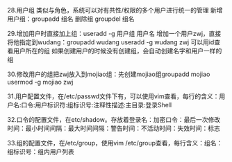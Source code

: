 28.用户组 类似与角色，系统可以对有共性/权限的多个用户进行统一的管理
新增用户组：groupadd 组名 删除组 groupdel 组名

29.增加用户时直接加上组：useradd -g 用户组 用户名
    增加一个用户zwj，直接将他指定到wudang：groupadd wudang
                                         useradd -g wudang zwj
    可以用id查看用户所在的组
    如果创建用户的时候没有创建组，会自动创建名字和用户一样的组

30.修改用户的组把zwj放入到mojiao组：先创建mojiao组groupadd mojiao usermod -g mojiao zwj

31.用户配置文件，在/etc/passwd文件下有，可以使用vim查看，每行的含义：用户名:口令:用户标识符:组标识号:注释性描述:主目录:登录Shell

32.口令的配置文件，在etc/shadow。存放着登录名：加密口令：最后一次修改时间：最小时间间隔：最大时间间隔：警告时间：不活动时间：失效时间：标志

33.组的配置文件，在/etc/group，使用vim /etc/group查看，每行含义：组名：组标识号：组内用户列表